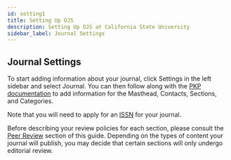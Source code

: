 ```yaml
---
id: setting1
title: Setting Up OJS
description: Setting Up OJS at California State University
sidebar_label: Journal Settings
---
```

## Journal Settings

To start adding information about your journal, click Settings in the left sidebar and select Journal. You can then follow along with the [PKP documentation](https://docs.pkp.sfu.ca/learning-ojs/en/journal-setup) to add information for the Masthead, Contacts, Sections, and Categories.

Note that you will need to apply for an [ISSN](identifiers.md) for your journal.

Before describing your review policies for each section, please consult the [Peer Review](establish2.md) section of this guide. Depending on the types of content your journal will publish, you may decide that certain sections will only undergo editorial review.
